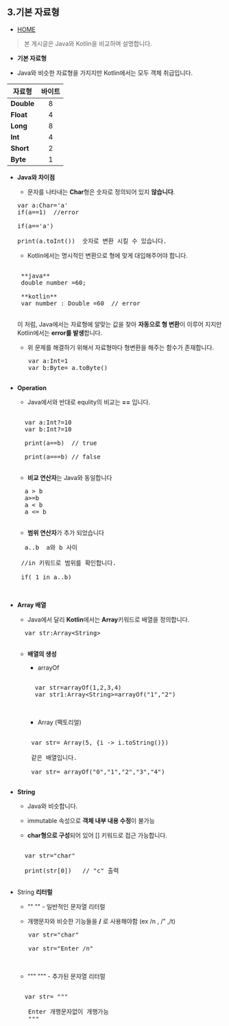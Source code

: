 ﻿3.기본 자료형
-------------

* [HOME](./README.md)

> 본 게시글은 Java와 Kotlin을 비교하며 설명합니다.

*  **기본 자료형**

 * Java와 비슷한 자료형을 가지지만 Kotlin에서는 모두 객체 취급입니다.
 
|  <center>자료형</center> |  <center>바이트</center> |
|:--------|:--------:|
|**Double** | <center>8 </center> |
|**Float** | <center>4 </center> |
|**Long** | <center>8 </center> |
|**Int** | <center>4 </center> |
|**Short** | <center>2</center> |
|**Byte** | <center>1 </center> |

 * **Java와 차이점**
 
   * 문자를 나타내는 **Char**형은 숫자로 정의되어 있지 **않습니다**.
   <pre>
   var a:Char='a'
   if(a==1)  //error
   
   if(a=='a')
   
   print(a.toInt())  숫자로 변환 시킬 수 있습니다.
   </pre>
   
  
   * Kotlin에서는 명시적인 변환으로 형에 맞게 대입해주어야 합니다.
    <pre>
   
    **java**
    double number =60;
   
    **kotlin**
    var number : Double =60  // error
    </pre>
   
    이 처럼, Java에서는 자료형에 알맞는 값을 찾아 **자동으로 형 변환**이 이루어 지지만
    Kotlin에서는 **error를 발생**합니다.
      * 위 문제를 해결하기 위해서 자료형마다 형변환을 해주는 함수가 존재합니다.
     
     <pre>
      var a:Int=1
      var b:Byte= a.toByte()
     </pre>
  * **Operation**
    * Java에서와 반대로 equlity의 비교는 **==** 입니다.
    
     <pre>
     
      var a:Int?=10
      var b:Int?=10
     
      print(a==b)  // true
      
      print(a===b) // false
     </pre>
    * **비교 연산자**는 Java와 동일합니다
    
     <pre>
      a > b
      a>=b
      a < b
      a <= b
     </pre>
    * **범위 연산자**가 추가 되었습니다
    
     <pre>
      a..b  a와 b 사이
      
     //in 키워드로 범위를 확인합니다.
     
     if( 1 in a..b)
     
     </pre>
     
  * **Array 배열**
    
     * Java에서 달리 **Kotlin**에서는 **Array**키워드로 배열을 정의합니다.
     
      <pre>
      var str:Array&#60String&#62
      </pre>
      
     * **배열의 생성**
      
       * arrayOf
       
        <pre>
         
         var str=arrayOf(1,2,3,4)
         var str1:Array&#60String&#62=arrayOf("1","2")
         
        </pre>
       * Array (팩토리얼)
       
        <pre>
        
        var str= Array(5, {i -> i.toString()})
        
        같은 배열입니다.
        
        var str= arrayOf("0","1","2","3","4") 
        </pre>
     
   * **String**
   
     * Java와 비슷합니다.
     
      * immutable 속성으로 **객체 내부 내용 수정**이 불가능
      
      * **char형으로 구성**되어 있어 [] 키워드로 접근 가능합니다.
      
      <pre>
      
       var str="char"
       
       print(str[0])   // "c" 출력
      </pre>
      
   * String **리터럴**
     
     * "" "" - 일반적인 문자열 리터럴
     
      * 개행문자와 비슷한 기능들을 **/** 로 사용해야함 (ex /n , /" ,/t)
     
      <pre>
        var str="char"
        
        var str="Enter /n"
        
      </pre>
      
     * """ """ - 추가된 문자열 리터럴
    
      <pre>
      
       var str= """  
       
        Enter 개행문자없이 개행가능
        """
      
      </pre>
    
   
  
